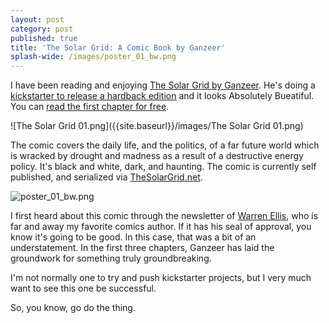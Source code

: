 ```yaml
---
layout: post
category: post
published: true
title: 'The Solar Grid: A Comic Book by Ganzeer'
splash-wide: /images/poster_01_bw.png
---
```

I have been reading and enjoying [The Solar Grid by Ganzeer](http://thesolargrid.net/). He's doing a [kickstarter to release a hardback edition](https://www.kickstarter.com/projects/ganzeer/the-solar-grid-a-graphic-novel?ref=project_link) and it looks Absolutely Bueatiful. You can [read the first chapter for free](https://drive.google.com/file/d/0BwrZsMfbHKUiTHE4Vmo0R0hDU0U/view). 

![The Solar Grid 01.png]({{site.baseurl}}/images/The Solar Grid 01.png)

The comic covers the daily life, and the politics, of a far future world which is wracked by drought and madness as a result of a destructive energy policy. It's black and white, dark, and haunting. The comic is currently self published, and serialized via [TheSolarGrid.net](http://TheSolarGrid.net). 

![poster_01_bw.png]({{site.baseurl}}/images/poster_01_bw.png)


I first heard about this comic through the newsletter of [Warren Ellis](http://orbitaloperations.com/), who is far and away my favorite comics author. If it has his seal of approval, you know it's going to be good. In this case, that was a bit of an understatement. In the first three chapters, Ganzeer has laid the groundwork for something truly groundbreaking. 

I'm not normally one to try and push kickstarter projects, but I very much want to see this one be successful. 

So, you know, go do the thing.
